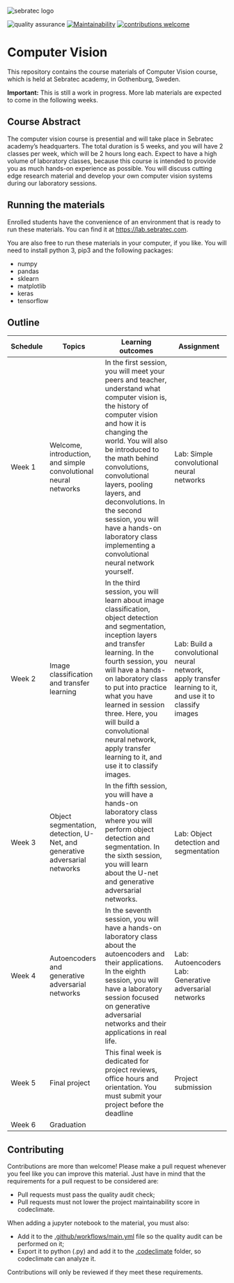 ![sebratec logo](https://user-images.githubusercontent.com/20716798/74448368-1ea07e80-4e7b-11ea-9e73-5c29ad328fc0.png)

![quality assurance](https://github.com/sebratec-academy/computer-vision/workflows/quality%20assurance/badge.svg)
[![Maintainability](https://api.codeclimate.com/v1/badges/5772d3acc11fdc3a9b4e/maintainability)](https://codeclimate.com/github/sebratec-academy/computer-vision/maintainability)
[![contributions welcome](https://img.shields.io/badge/contributions-welcome-brightgreen.svg?style=flat)](https://github.com/sebratec-academy/deep-learning-foundation/issues)

# Computer Vision

This repository contains the course materials of Computer Vision course, which is held at Sebratec academy, in Gothenburg, Sweden.

**Important:** This is still a work in progress. More lab materials are expected to come in the following weeks.

## Course Abstract

The computer vision course is presential and will take place in Sebratec academy’s headquarters. The total duration is 5 weeks, and you will have 2 classes per week, which will be 2 hours long each. Expect to have a high volume of laboratory classes, because this course is intended to provide you as much hands-on experience as possible. You will discuss cutting edge research material and develop your own computer vision systems during our laboratory sessions.

## Running the materials

Enrolled students have the convenience of an environment that is ready to run these materials. You can find it at https://lab.sebratec.com.

You are also free to run these materials in your computer, if you like. You will need to install python 3, pip3 and the following packages:

- numpy
- pandas
- sklearn
- matplotlib
- keras
- tensorflow

## Outline 

| Schedule                                    | Topics                                           | Learning outcomes                                                                                                                                                                                                                                                                                                                                                                                                                                            | Assignment                                                                                                                                      |
|---------------------------------------------|--------------------------------------------------|--------------------------------------------------------------------------------------------------------------------------------------------------------------------------------------------------------------------------------------------------------------------------------------------------------------------------------------------------------------------------------------------------------------------------------------------------------------|-------------------------------------------------------------------------------------------------------------------------------------------------|
| Week 1            | Welcome, introduction, and simple convolutional neural networks |In the first session, you will meet your peers and teacher, understand what computer vision is, the history of computer vision and how it is changing the world. You will also be introduced to the math behind convolutions, convolutional layers, pooling layers, and deconvolutions. In the second session, you will have a hands-on laboratory class implementing a convolutional neural network yourself.                             | Lab: Simple convolutional neural networks                                                                                      |
| Week 2            | Image classification and transfer learning                 | In the third session, you will learn about image classification, object detection and segmentation, inception layers and transfer learning. In the fourth session, you will have a hands-on laboratory class to put into practice what you have learned in session three. Here, you will build a convolutional neural network, apply transfer learning to it, and use it to classify images. | Lab: Build a convolutional neural network, apply transfer learning to it, and use it to classify images                      |
| Week 3           | Object segmentation, detection, U-Net, and generative adversarial networks           | In the fifth session, you will have a hands-on laboratory class where you will perform object detection and segmentation. In the sixth session, you will learn about the U-net and generative adversarial networks.                                                                                            | Lab: Object detection and segmentation                                                                                                                          |
| Week 4           | Autoencoders and generative adversarial networks              | In the seventh session, you will have a hands-on laboratory class about the autoencoders and their applications. In the eighth session, you will have a laboratory session focused on generative adversarial networks and their applications in real life.                                                                                                        | Lab: Autoencoders Lab: Generative adversarial networks |
| Week 5 | Final project                                    | This final week is dedicated for project reviews, office hours and orientation. You must submit your project before the deadline                                                                                                                                                                                                                                                                                                                             | Project submission                                                                                                                              |
| Week 6                    | Graduation                                       |                                                                                                                                                                                                                                                                                                                                                                                                                                                              |                                                                                                                                                 |


## Contributing
Contributions are more than welcome! Please make a pull request whenever you feel like you can improve this material. Just have in mind that the requirements for a pull request to be considered are:

- Pull requests must pass the quality audit check;
- Pull requests must not lower the project maintainability score in codeclimate.

When adding a jupyter notebook to the material, you must also:

- Add it to the [.github/workflows/main.yml](https://github.com/sebratec/deep-learning-foundation/blob/master/.github/workflows/main.yml) file so the quality audit can be performed on it;
- Export it to python (.py) and add it to the [.codeclimate](https://github.com/sebratec/deep-learning-foundation/tree/master/.codeclimate) folder, so codeclimate can analyze it.

Contributions will only be reviewed if they meet these requirements.
